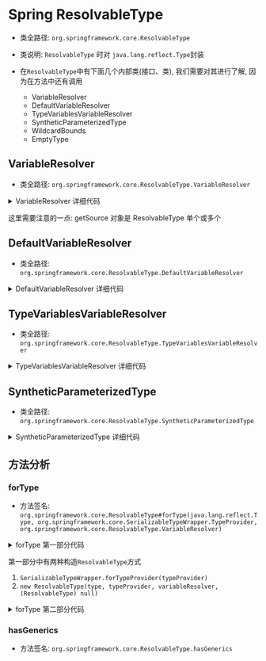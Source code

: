 # Spring ResolvableType
- 类全路径: `org.springframework.core.ResolvableType`

- 类说明: `ResolvableType` 时对 `java.lang.reflect.Type`封装



- 在`ResolvableType`中有下面几个内部类(接口、类), 我们需要对其进行了解, 因为在方法中还有调用

    - VariableResolver
    - DefaultVariableResolver
    - TypeVariablesVariableResolver
    - SyntheticParameterizedType
    - WildcardBounds
    - EmptyType





## VariableResolver

- 类全路径: `org.springframework.core.ResolvableType.VariableResolver`



<details>
<summary>VariableResolver 详细代码</summary>

```java
/**
 * Strategy interface used to resolve {@link TypeVariable TypeVariables}.
 */
interface VariableResolver extends Serializable {

   /**
    * Return the source of the resolver (used for hashCode and equals).
    * 源对象
    */
   Object getSource();

   /**
    * Resolve the specified variable.
    *
    * 解析 TypeVariable 接口
    * @param variable the variable to resolve
    * @return the resolved variable, or {@code null} if not found
    */
   @Nullable
   ResolvableType resolveVariable(TypeVariable<?> variable);
}
```





</details>



这里需要注意的一点: getSource 对象是 ResolvableType 单个或多个





## DefaultVariableResolver

- 类全路径: `org.springframework.core.ResolvableType.DefaultVariableResolver`



<details>
<summary>DefaultVariableResolver 详细代码</summary>

```java
@SuppressWarnings("serial")
private static class DefaultVariableResolver implements VariableResolver {

   private final ResolvableType source;

   DefaultVariableResolver(ResolvableType resolvableType) {
      this.source = resolvableType;
   }

   @Override
   @Nullable
   public ResolvableType resolveVariable(TypeVariable<?> variable) {
      return this.source.resolveVariable(variable);
   }

   @Override
   public Object getSource() {
      return this.source;
   }
}
```

</details>





## TypeVariablesVariableResolver

- 类全路径: `org.springframework.core.ResolvableType.TypeVariablesVariableResolver`



<details>
<summary>TypeVariablesVariableResolver 详细代码</summary>

```java
@SuppressWarnings("serial")
private static class TypeVariablesVariableResolver implements VariableResolver {

   private final TypeVariable<?>[] variables;

   private final ResolvableType[] generics;

   public TypeVariablesVariableResolver(TypeVariable<?>[] variables, ResolvableType[] generics) {
      this.variables = variables;
      this.generics = generics;
   }

   @Override
   @Nullable
   public ResolvableType resolveVariable(TypeVariable<?> variable) {
      TypeVariable<?> variableToCompare = SerializableTypeWrapper.unwrap(variable);
      for (int i = 0; i < this.variables.length; i++) {
         TypeVariable<?> resolvedVariable = SerializableTypeWrapper.unwrap(this.variables[i]);
         // 相同返回
         if (ObjectUtils.nullSafeEquals(resolvedVariable, variableToCompare)) {
            return this.generics[i];
         }
      }
      return null;
   }

   @Override
   public Object getSource() {
      return this.generics;
   }
}
```

</details>







## SyntheticParameterizedType

- 类全路径: `org.springframework.core.ResolvableType.SyntheticParameterizedType`





<details>
<summary>SyntheticParameterizedType 详细代码</summary>

```java
private static final class SyntheticParameterizedType implements ParameterizedType, Serializable {

   private final Type rawType;

   private final Type[] typeArguments;

   public SyntheticParameterizedType(Type rawType, Type[] typeArguments) {
      this.rawType = rawType;
      this.typeArguments = typeArguments;
   }

   @Override
   public String getTypeName() {
      String typeName = this.rawType.getTypeName();
      if (this.typeArguments.length > 0) {
         StringJoiner stringJoiner = new StringJoiner(", ", "<", ">");
         for (Type argument : this.typeArguments) {
            stringJoiner.add(argument.getTypeName());
         }
         return typeName + stringJoiner;
      }
      return typeName;
   }
}
```

</details>





## 方法分析

### forType

- 方法签名: `org.springframework.core.ResolvableType#forType(java.lang.reflect.Type, org.springframework.core.SerializableTypeWrapper.TypeProvider, org.springframework.core.ResolvableType.VariableResolver)`





<details>
<summary>forType 第一部分代码</summary>

```java
// 第一部分
if (type == null && typeProvider != null) {
   type = SerializableTypeWrapper.forTypeProvider(typeProvider);
}
if (type == null) {
   return NONE;
}

// For simple Class references, build the wrapper right away -
// no expensive resolution necessary, so not worth caching...
// 如果是 class 类型 直接 new 创建
if (type instanceof Class) {
   return new ResolvableType(type, typeProvider, variableResolver, (ResolvableType) null);
}

// Purge empty entries on access since we don't have a clean-up thread or the like.
cache.purgeUnreferencedEntries();
```

</details>





第一部分中有两种构造`ResolvableType`方式

1. `SerializableTypeWrapper.forTypeProvider(typeProvider)`
2. `new ResolvableType(type, typeProvider, variableResolver, (ResolvableType) null)`



<details>
<summary>forType 第二部分代码</summary>

```java
// 第二部分
// Check the cache - we may have a ResolvableType which has been resolved before...
ResolvableType resultType = new ResolvableType(type, typeProvider, variableResolver);
ResolvableType cachedType = cache.get(resultType);
if (cachedType == null) {
   cachedType = new ResolvableType(type, typeProvider, variableResolver, resultType.hash);
   cache.put(cachedType, cachedType);
}
resultType.resolved = cachedType.resolved;
return resultType;
```

</details>




### hasGenerics
- 方法签名: `org.springframework.core.ResolvableType.hasGenerics`